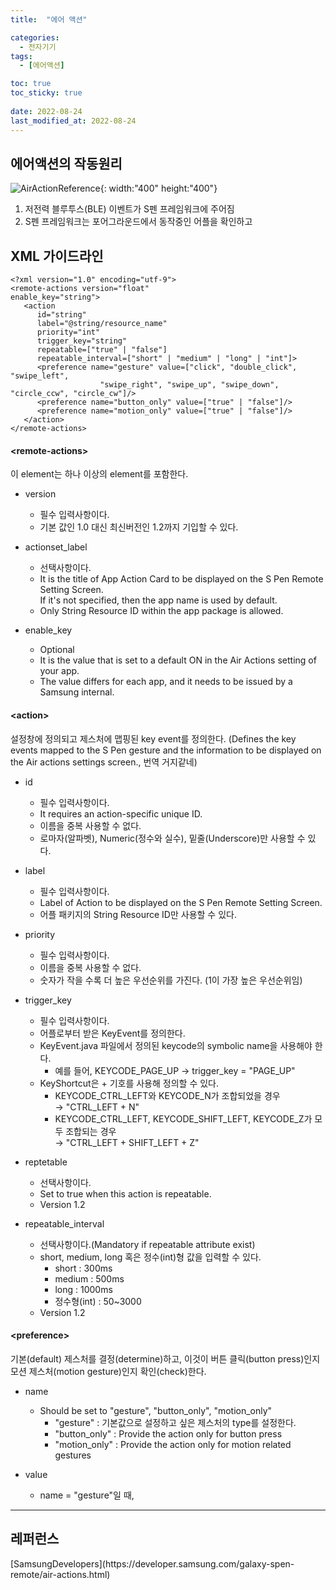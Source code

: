 ```yaml
---
title:  "에어 액션"

categories:
  - 전자기기
tags:
  - [에어액션]

toc: true
toc_sticky: true
 
date: 2022-08-24
last_modified_at: 2022-08-24
---
```


<h2>에어액션의 작동원리</h2>

![AirActionReference](https://user-images.githubusercontent.com/96360829/186164645-36ea2d80-b590-4b4d-b655-37a9d30dcb9b.png){: width:"400" height:"400"}
1. 저전력 블루투스(BLE) 이벤트가 S펜 프레임워크에 주어짐
2. S펜 프레임워크는 포어그라운드에서 동작중인 어플을 확인하고

<h2>XML 가이드라인</h2>

```
<?xml version="1.0" encoding="utf-9">
<remote-actions version="float"
enable_key="string">
   <action
      id="string"
      label="@string/resource_name"
      priority="int"
      trigger_key="string"
      repeatable=["true" | "false"]
      repeatable_interval=["short" | "medium" | "long" | "int"]>
      <preference name="gesture" value=["click", "double_click", "swipe_left", 
                    "swipe_right", "swipe_up", "swipe_down", "circle_ccw", "circle_cw"]/>
      <preference name="button_only" value=["true" | "false"]/>
      <preference name="motion_only" value=["true" | "false"]/>
   </action>
</remote-actions>
```

<h4>&lt;remote-actions&gt;</h4>
이 element는 하나 이상의 element를 포함한다.

- version
  - 필수 입력사항이다.
  - 기본 값인 1.0 대신 최신버전인 1.2까지 기입할 수 있다.

- actionset_label
  - 선택사항이다.
  - It is the title of App Action Card to be displayed on the S Pen Remote Setting Screen.  
  If it's not specified, then the app name is used by default.
  - Only String Resource ID within the app package is allowed.

- enable_key
  - Optional
  - It is the value that is set to a default ON in the Air Actions setting of your app.
  - The value differs for each app, and it needs to be issued by a Samsung internal.



<h4>&lt;action&gt;</h4>
설정창에 정의되고 제스처에 맵핑된 key event를 정의한다. (Defines the key events mapped to the S Pen gesture and the information to be displayed on the Air actions settings screen., 번역 거지같네)

- id
  - 필수 입력사항이다.
  - It requires an action-specific unique ID.
  - 이름을 중복 사용할 수 없다.
  - 로마자(알파벳), Numeric(정수와 실수), 밑줄(Underscore)만 사용할 수 있다.

- label
  - 필수 입력사항이다.
  - Label of Action to be displayed on the S Pen Remote Setting Screen.
  - 어플 패키지의 String Resource ID만 사용할 수 있다.

- priority
  - 필수 입력사항이다.
  - 이름을 중복 사용할 수 없다.
  - 숫자가 작을 수록 더 높은 우선순위를 가진다. (1이 가장 높은 우선순위임)

- trigger_key
  - 필수 입력사항이다.
  - 어플로부터 받은 KeyEvent를 정의한다.
  - KeyEvent.java 파일에서 정의된 keycode의 symbolic name을 사용해야 한다.
    - 예를 들어, KEYCODE_PAGE_UP → trigger_key = "PAGE_UP"
  - KeyShortcut은 + 기호를 사용해 정의할 수 있다.
    - KEYCODE_CTRL_LEFT와 KEYCODE_N가 조합되었을 경우  
    → "CTRL_LEFT + N"
    - KEYCODE_CTRL_LEFT, KEYCODE_SHIFT_LEFT, KEYCODE_Z가 모두 조합되는 경우  
    → "CTRL_LEFT + SHIFT_LEFT + Z"

- reptetable
  - 선택사항이다.
  - Set to true when this action is repeatable.
  - Version 1.2

- repeatable_interval
  - 선택사항이다.(Mandatory if repeatable attribute exist)
  - short, medium, long 혹은 정수(int)형 값을 입력할 수 있다.
    - short : 300ms
    - medium : 500ms
    - long : 1000ms
    - 정수형(int) : 50~3000
  - Version 1.2



<h4>&lt;preference&gt;</h4>
기본(default) 제스처를 결정(determine)하고, 이것이 버튼 클릭(button press)인지 모션 제스처(motion gesture)인지 확인(check)한다.

- name
  - Should be set to "gesture", "button_only", "motion_only"
    - "gesture" : 기본값으로 설정하고 싶은 제스처의 type를 설정한다.
    - "button_only" : Provide the action only for button press
    - "motion_only" : Provide the action only for motion related gestures

- value
  - name = "gesture"일 때, 

---

<h2>레퍼런스</h2>
[SamsungDevelopers](https://developer.samsung.com/galaxy-spen-remote/air-actions.html)